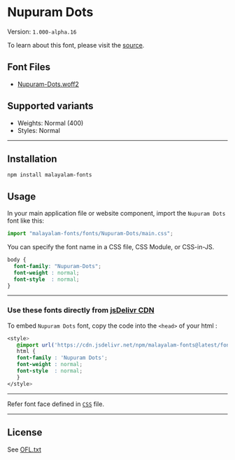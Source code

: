 # Nupuram Dots

Version: `1.000-alpha.16`

To learn about this font, please visit the [source](https://gitlab.com/smc/fonts/Nupuram).

## Font Files

* [Nupuram-Dots.woff2](Nupuram-Dots.woff2)

## Supported variants

* Weights: Normal (400)
* Styles: Normal

---

## Installation

```shell
npm install malayalam-fonts
```
## Usage

In your main application file or website component, import the `Nupuram Dots` font like this:

```javascript
import "malayalam-fonts/fonts/Nupuram-Dots/main.css";
```
You can specify the font name in a CSS file, CSS Module, or CSS-in-JS.

```css
body {
  font-family: "Nupuram-Dots";
  font-weight : normal;
  font-style  : normal;
}
```
---

### Use these fonts directly from [jsDelivr CDN](https://www.jsdelivr.com/package/npm/malayalam-fonts)

To embed `Nupuram Dots` font, copy the code into the `<head>` of your html :

````css
<style>
   @import url('https://cdn.jsdelivr.net/npm/malayalam-fonts@latest/fonts/Nupuram-Dots/main.min.css');
   html {
   font-family : 'Nupuram Dots';
   font-weight : normal;
   font-style  : normal;
   }
</style>
````
---
Refer font face defined in [`CSS`](main.css) file.

---
## License

See [OFL.txt](OFL.txt)